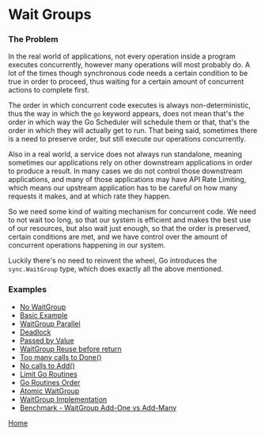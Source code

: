 # Wait Groups

### The Problem

In the real world of applications, not every operation inside a program executes concurrently,
however many operations will most probably do. A lot of the times though synchronous code
needs a certain condition to be true in order to proceed, thus waiting for a certain amount
of concurrent actions to complete first.

The order in which concurrent code executes is always non-deterministic, thus the way in which
the `go` keyword appears, does not mean that's the order in which way the Go Scheduler will
schedule them or that, that's the order in which they will actually get to run.
That being said, sometimes there is a need to preserve order, but still execute our
operations concurrently.

Also in a real world, a service does not always run standalone, meaning sometimes our applications
rely on other downstream applications in order to produce a result. In many cases we do not control
those downstream applications, and many of those applications may have API Rate Limiting, which means
our upstream application has to be careful on how many requests it makes, and at which rate they happen.

So we need some kind of waiting mechanism for concurrent code. We need to not wait too long,
so that our system is efficient and makes the best use of our resources, but also wait just enough,
so that the order is preserved, certain conditions are met, and we have control over
the amount of concurrent operations happening in our system.

Luckily there's no need to reinvent the wheel, Go introduces the `sync.WaitGroup` type,
which does exactly all the above mentioned.

### Examples

- [No WaitGroup](https://github.com/golang-basics/concurrency/blob/master/waitgroups/no-waitgroup/main.go)
- [Basic Example](https://github.com/golang-basics/concurrency/blob/master/waitgroups/basic/main.go)
- [WaitGroup Parallel](https://github.com/golang-basics/concurrency/blob/master/waitgroups/waitgroup-parallel/main.go)
- [Deadlock](https://github.com/golang-basics/concurrency/blob/master/waitgroups/deadlock/main.go)
- [Passed by Value](https://github.com/golang-basics/concurrency/blob/master/waitgroups/passed-by-value/main.go)
- [WaitGroup Reuse before return](https://github.com/golang-basics/concurrency/blob/master/waitgroups/wg-reuse/main.go)
- [Too many calls to Done()](https://github.com/golang-basics/concurrency/blob/master/waitgroups/done-too-many-times/main.go)
- [No calls to Add()](https://github.com/golang-basics/concurrency/blob/master/waitgroups/no-add/main.go)
- [Limit Go Routines](https://github.com/golang-basics/concurrency/blob/master/waitgroups/limit-goroutines/main.go)
- [Go Routines Order](https://github.com/golang-basics/concurrency/blob/master/waitgroups/goroutines-order/main.go)
- [Atomic WaitGroup](https://github.com/golang-basics/concurrency/blob/master/waitgroups/atomic-waitgroup/main.go)
- [WaitGroup Implementation](https://github.com/golang-basics/concurrency/blob/master/waitgroups/waitgroup-implementation/main.go)
- [Benchmark - WaitGroup Add-One vs Add-Many](https://github.com/golang-basics/concurrency/blob/master/waitgroups/benchmarks/add1_vs_addmany_test.go)

[Home](https://github.com/golang-basics/concurrency)
